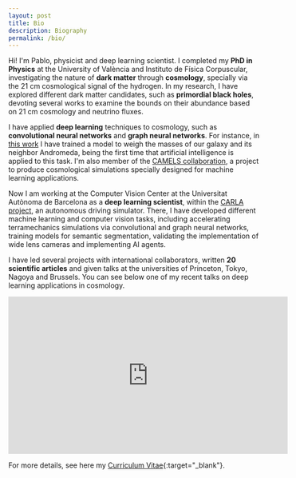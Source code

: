 ```yaml
---
layout: post
title: Bio
description: Biography
permalink: /bio/
---
```


Hi! I'm Pablo, physicist and deep learning scientist. I completed my **PhD in Physics** at the University of València and Instituto de Física Corpuscular, investigating the nature of **dark matter** through **cosmology**, specially via the 21 cm cosmological signal of the hydrogen. In my research, I have explored different dark matter candidates, such as **primordial black holes**, devoting several works to examine the bounds on their abundance based on 21 cm cosmology and neutrino fluxes.

I have applied **deep learning** techniques to cosmology, such as **convolutional neural networks** and **graph neural networks**. For instance, in [this work](https://arxiv.org/abs/2111.14874) I have trained a model to weigh the masses of our galaxy and its neighbor Andromeda, being the first time that artificial intelligence is applied to this task. I'm also member of the [CAMELS collaboration](https://www.camel-simulations.org/), a project to produce cosmological simulations specially designed for machine learning applications.

Now I am working at the Computer Vision Center at the Universitat Autònoma de Barcelona as a **deep learning scientist**, within the [CARLA project](https://carla.org/), an autonomous driving simulator. There, I have developed different machine learning and computer vision tasks, including accelerating terramechanics simulations via convolutional and graph neural networks, training models for semantic segmentation, validating the implementation of wide lens cameras and implementing AI agents.

I have led several projects with international collaborators, written **20 scientific articles** and given talks at the universities of Princeton, Tokyo, Nagoya and Brussels. You can see below one of my recent talks on deep learning applications in cosmology.

<iframe width="560" height="315" src="https://www.youtube.com/embed/07k2JH6c0lE" title="YouTube video player" frameborder="0" allow="accelerometer; autoplay; clipboard-write; encrypted-media; gyroscope; picture-in-picture" allowfullscreen></iframe>

For more details, see here my [Curriculum Vitae](/pablovd_cv.pdf){:target="_blank"}.

<!--
<img src="/images/Garbi.png" style="max-width:50%"/>
-->
